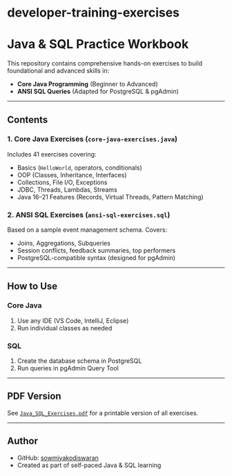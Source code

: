 # developer-training-exercises

# Java & SQL Practice Workbook

This repository contains comprehensive hands-on exercises to build foundational and advanced skills in:

-  **Core Java Programming** (Beginner to Advanced)
-  **ANSI SQL Queries** (Adapted for PostgreSQL & pgAdmin)

---

## Contents

### 1. Core Java Exercises (`core-java-exercises.java`)
Includes 41 exercises covering:
- Basics (`HelloWorld`, operators, conditionals)
- OOP (Classes, Inheritance, Interfaces)
- Collections, File I/O, Exceptions
- JDBC, Threads, Lambdas, Streams
- Java 16–21 Features (Records, Virtual Threads, Pattern Matching)

### 2. ANSI SQL Exercises (`ansi-sql-exercises.sql`)
Based on a sample event management schema. Covers:
- Joins, Aggregations, Subqueries
- Session conflicts, feedback summaries, top performers
- PostgreSQL-compatible syntax (designed for pgAdmin)

---

##  How to Use

### Core Java
1. Use any IDE (VS Code, IntelliJ, Eclipse)
2. Run individual classes as needed

### SQL
1. Create the database schema in PostgreSQL
2. Run queries in pgAdmin Query Tool

---

##  PDF Version

See [`Java_SQL_Exercises.pdf`](./Java_SQL_Exercises.pdf) for a printable version of all exercises.

---

##  Author

- GitHub: [sowmiyakodiswaran](https://github.com/sowmiyakodisawran)
- Created as part of self-paced Java & SQL learning
